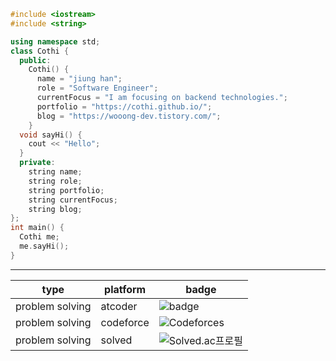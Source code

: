 ```c++
#include <iostream>
#include <string>

using namespace std;
class Cothi {
  public:
    Cothi() {
      name = "jiung han";
      role = "Software Engineer";
      currentFocus = "I am focusing on backend technologies.";
      portfolio = "https://cothi.github.io/";
      blog = "https://wooong-dev.tistory.com/";
    }
  void sayHi() {
    cout << "Hello";
  }
  private:
    string name;
    string role;
    string portfolio;
    string currentFocus;
    string blog;
};
int main() {
  Cothi me;
  me.sayHi();
}
```
---
|type| platform      | badge                                                                             |
|---------| --------- | --------------------------------------------------------------------------------- |
|problem solving| atcoder   | ![badge](https://crackersamdjam.ca/badges/Atcoder/cothi)                          |
|problem solving| codeforce | ![Codeforces](https://badges.joonhyung.xyz/codeforces/cothi.svg)                  |
|problem solving| solved    | ![Solved.ac프로필](http://mazassumnida.wtf/api/mini/generate_badge?boj=codethinking)|
